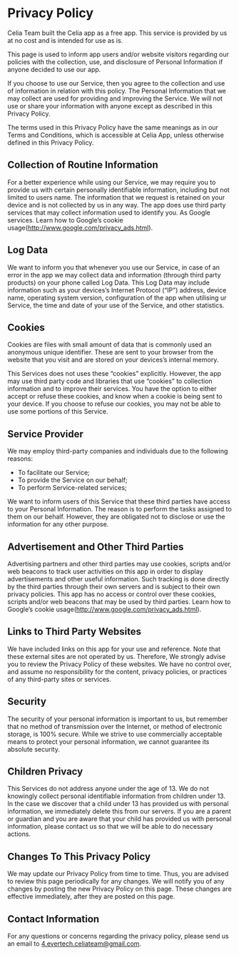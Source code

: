 # Privacy Policy

Celia Team built the Celia app as a free app. This service is provided by us at no cost and is intended for use as is.

This page is used to inform app users and/or website visitors regarding our policies with the collection, use, and disclosure of Personal Information if anyone decided to use our app.

If you choose to use our Service, then you agree to the collection and use of information in relation with this policy. The Personal Information that we may collect are used for providing and improving the Service. We will not use or share your information with anyone except as described in this Privacy Policy.

The terms used in this Privacy Policy have the same meanings as in our Terms and Conditions, which is accessible at Celia App, unless otherwise defined in this Privacy Policy.


## Collection of Routine Information

For a better experience while using our Service, we may require you to provide us with certain personally identifiable information, including but not limited to users name. The information that we request is retained on your device and is not collected by us in any way.
The app does use third party services that may collect information used to identify you. As Google services. Learn how to Google’s cookie usage(http://www.google.com/privacy_ads.html).

## Log Data

We want to inform you that whenever you use our Service, in case of an error in the app we may collect data and information (through third party products) on your phone called Log Data. This Log Data may include information such as your devices’s Internet Protocol (“IP”) address, device name, operating system version, configuration of the app when utilising ur Service, the time and date of your use of the Service, and other statistics.

## Cookies

Cookies are files with small amount of data that is commonly used an anonymous unique identifier. These are sent to your browser from the website that you visit and are stored on your devices’s internal memory.

This Services does not uses these “cookies” explicitly. However, the app may use third party code and libraries that use “cookies” to collection information and to improve their services. You have the option to either accept or refuse these cookies, and know when a cookie is being sent to your device. If you choose to refuse our cookies, you may not be able to use some portions of this Service.

## Service Provider

We may employ third-party companies and individuals due to the following reasons:

 - To facilitate our Service;
 - To provide the Service on our behalf;
 - To perform Service-related services;
   
We want to inform users of this Service that these third parties have access to your Personal Information. The reason is to perform the tasks assigned to them on our behalf. However, they are obligated not to disclose or use the information for any other purpose.

## Advertisement and Other Third Parties

Advertising partners and other third parties may use cookies, scripts and/or web beacons to track user activities on this app in order to display advertisements and other useful information. Such tracking is done directly by the third parties through their own servers and is subject to their own privacy policies. This app has no access or control over these cookies, scripts and/or web beacons that may be used by third parties. Learn how to Google’s cookie usage(http://www.google.com/privacy_ads.html).


## Links to Third Party Websites

We have included links on this app for your use and reference. Note that these external sites are not operated by us. Therefore, We strongly advise you to review the Privacy Policy of these websites. We have no control over, and assume no responsibility for the content, privacy policies, or practices of any third-party sites or services.


## Security

The security of your personal information is important to us, but remember that no method of transmission over the Internet, or method of electronic storage, is 100% secure. While we strive to use commercially acceptable means to protect your personal information, we cannot guarantee its absolute security.

## Children Privacy

This Services do not address anyone under the age of 13. We do not knowingly collect personal identifiable information from children under 13. In the case we discover that a child under 13 has provided us with personal information, we immediately delete this from our servers. If you are a parent or guardian and you are aware that your child has provided us with personal information, please contact us so that we will be able to do necessary actions.

## Changes To This Privacy Policy

We may update our Privacy Policy from time to time. Thus, you are advised to review this page periodically for any changes. We will notify you of any changes by posting the new Privacy Policy on this page. These changes are effective immediately, after they are posted on this page.


## Contact Information

For any questions or concerns regarding the privacy policy, please send us an email to 4.evertech.celiateam@gmail.com.
